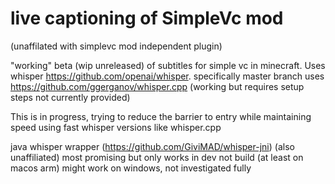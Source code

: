 # live captioning of SimpleVc mod

(unaffilated with simplevc mod independent plugin)

"working" beta (wip unreleased) of subtitles for simple vc in minecraft. Uses whisper https://github.com/openai/whisper. specifically master branch uses https://github.com/ggerganov/whisper.cpp (working but requires setup steps not currently provided)


This is in progress, trying to reduce the barrier to entry while maintaining speed using fast whisper versions like whisper.cpp


java whisper wrapper (https://github.com/GiviMAD/whisper-jni) (also unaffiliated) most promising but only works in dev not build (at least on macos arm) might work on windows, not investigated fully
